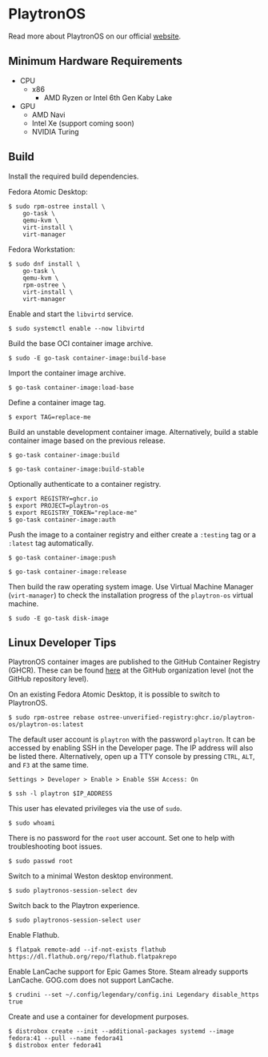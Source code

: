 # PlaytronOS

Read more about PlaytronOS on our official [website](https://www.playtron.one/).

## Minimum Hardware Requirements

- CPU
    - x86
        - AMD Ryzen or Intel 6th Gen Kaby Lake
- GPU
    - AMD Navi
    - Intel Xe (support coming soon)
    - NVIDIA Turing

## Build

Install the required build dependencies.

Fedora Atomic Desktop:

```
$ sudo rpm-ostree install \
    go-task \
    qemu-kvm \
    virt-install \
    virt-manager
```

Fedora Workstation:

```
$ sudo dnf install \
    go-task \
    qemu-kvm \
    rpm-ostree \
    virt-install \
    virt-manager
```

Enable and start the `libvirtd` service.

```
$ sudo systemctl enable --now libvirtd
```

Build the base OCI container image archive.

```
$ sudo -E go-task container-image:build-base
```

Import the container image archive.

```
$ go-task container-image:load-base
```

Define a container image tag.

```
$ export TAG=replace-me
```

Build an unstable development container image. Alternatively, build a stable container image based on the previous release.

```
$ go-task container-image:build
```

```
$ go-task container-image:build-stable
```

Optionally authenticate to a container registry.

```
$ export REGISTRY=ghcr.io
$ export PROJECT=playtron-os
$ export REGISTRY_TOKEN="replace-me"
$ go-task container-image:auth
```

Push the image to a container registry and either create a `:testing` tag or a `:latest` tag automatically.

```
$ go-task container-image:push
```

```
$ go-task container-image:release
```

Then build the raw operating system image. Use Virtual Machine Manager (`virt-manager`) to check the installation progress of the `playtron-os` virtual machine.

```
$ sudo -E go-task disk-image
```

## Linux Developer Tips

PlaytronOS container images are published to the GitHub Container Registry (GHCR). These can be found [here](https://github.com/orgs/playtron-os/packages/container/package/playtron-os) at the GitHub organization level (not the GitHub repository level).

On an existing Fedora Atomic Desktop, it is possible to switch to PlaytronOS.

```
$ sudo rpm-ostree rebase ostree-unverified-registry:ghcr.io/playtron-os/playtron-os:latest
```

The default user account is `playtron` with the password `playtron`. It can be accessed by enabling SSH in the Developer page. The IP address will also be listed there. Alternatively, open up a TTY console by pressing `CTRL`, `ALT`, and `F3` at the same time.

```
Settings > Developer > Enable > Enable SSH Access: On
```

```
$ ssh -l playtron $IP_ADDRESS
```

This user has elevated privileges via the use of `sudo`.

```
$ sudo whoami
```

There is no password for the `root` user account. Set one to help with troubleshooting boot issues.

```
$ sudo passwd root
```

Switch to a minimal Weston desktop environment.

```
$ sudo playtronos-session-select dev
```

Switch back to the Playtron experience.

```
$ sudo playtronos-session-select user
```

Enable Flathub.

```
$ flatpak remote-add --if-not-exists flathub https://dl.flathub.org/repo/flathub.flatpakrepo
```

Enable LanCache support for Epic Games Store. Steam already supports LanCache. GOG.com does not support LanCache.

```
$ crudini --set ~/.config/legendary/config.ini Legendary disable_https true
```

Create and use a container for development purposes.

```
$ distrobox create --init --additional-packages systemd --image fedora:41 --pull --name fedora41
$ distrobox enter fedora41
```
